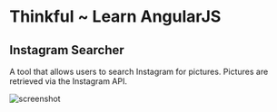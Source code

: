 # Thinkful ~ Learn AngularJS

## Instagram Searcher

A tool that allows users to search Instagram for pictures. Pictures are retrieved via the Instagram API. 

![screenshot](/instagram-searcher-sketch2.png)

